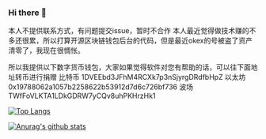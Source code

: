 ### Hi there 👋
本人不提供联系方式，有问题提交issue，暂时不合作
本人最近觉得做技术赚的不多还很累，所以打算开源区块链钱包后台的代码，但是最近okex的号被盗了资产清零了，我现在很惆怅。

所以我提供以下数字货币钱包，大家如果觉得软件对您有帮助的话，可以往下面地址转币进行捐赠
比特币
1DVEEbd3JFhM4RCXk7p3nSjyrgDRdfbHpZ
以太坊
0x19788062a1057b2258622b53912d7d6c726bf736
波场
TWfFoVLKTA1LDkGDRW7yCQv8uhPKHrzHk1


[![Top Langs](https://github-readme-stats.vercel.app/api/top-langs/?username=paipaipaipai&layout=compact)](https://github.com/anuraghazra/github-readme-stats)

[![Anurag's github stats](https://github-readme-stats.vercel.app/api?username=paipaipaipai)](https://github.com/anuraghazra/github-readme-stats)
